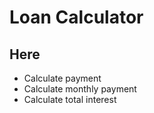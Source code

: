 # Loan Calculator

## Here
* Calculate payment
* Calculate monthly payment
* Calculate total interest
